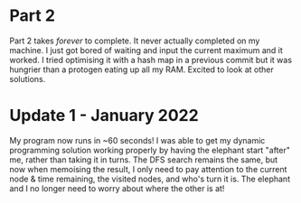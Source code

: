 # Part 2
Part 2 takes *forever* to complete. It never actually completed on my machine. I just got
bored of waiting and input the current maximum and it worked. I tried optimising it with 
a hash map in a previous commit but it was hungrier than a protogen eating up all my RAM.
Excited to look at other solutions.

# Update 1 - January 2022
My program now runs in ~60 seconds! I was able to get my dynamic programming solution 
working properly by having the elephant start "after" me, rather than taking it in turns.
The DFS search remains the same, but now when memoising the result, I only need to pay
attention to the current node & time remaining, the visited nodes, and who's turn it is.
The elephant and I no longer need to worry about where the other is at!
